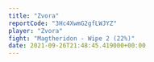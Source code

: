 ```yaml
---
title: "Zvora"
reportCode: "3Hc4XwmG2gfLWJYZ"
player: "Zvora"
fight: "Magtheridon - Wipe 2 (22%)"
date: 2021-09-26T21:48:45.419000+00:00
---
```

